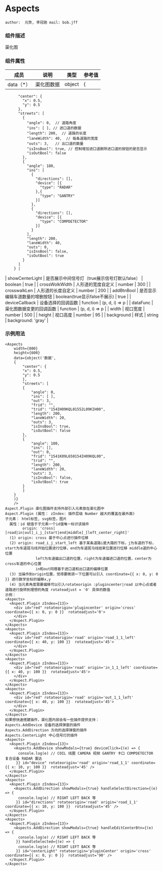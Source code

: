 # Aspects
```author:  元贽, 李冠驰 mail: bob.jff```

### 组件描述
渠化图

### 组件属性

| 成员        | 说明        | 类型               | 参考值       |
|-------------|------------|------------------|--------------|
|  data（*）  |  渠化图数据  |      object       | {
          "center": {
            "x": 0.5, 
            "y": 0.5
          }, 
          "streets": [
            {
              "angle": 0,  // 道路角度
              "ins": [ ], // 进口道的数据
              "length": 200,  // 道路的长度
              "laneWidth": 40,  // 每条道路的宽度
              "outs": 3,   // 出口道的数量
              "isInsBool": true, // 控制增加进口道删除进口道的按钮的是否显示
              "isOutBool": false
            }, 
            {
              "angle": 180, 
              "ins": [
                {
                  "directions": [], 
                  "device": [{
                    "type": "RADAR"
                  },{
                    "type": "GANTRY"
                  }]
                }, 
                {
                  "directions": [], 
                  "device": [{
                    "type": "COMPDETECTOR"
                  }]
                }
              ],
              "length": 200, 
              "laneWidth": 40, 
              "outs": 0, 
              "isInsBool": false, 
              "isOutBool": true
            }
          ]
        } |
|    showCenterLight   |   是否展示中间信号灯（true展示信号灯默认false）  |       boolean       | true |
|   crossWolkWidth   |   人形道的宽度自定义  |       number       | 300 |
|   crosswalkLen   |   人形道的长度自定义  |       number       | 200 |
|    addBtnBool   |   是否显示编辑车道数量的增删按钮  |       boolean(true显示false不展示)       | true |
|   deviceCallback   |   设备选择的回调函数  |       function       | (p, d, i) => p |
|   dataFunc   |   渠化图数据变更的回调函数  |       function       | (p, d, i) => p |
|    width    |   视口宽度  |       number      | 500 |
|    height   |   视口高度  |       number      | 95 |
|    background    |     样式    |      string      | background: 'gray' |

### 示例用法
```
<Aspects
    width={800}
    height={600}
    data={object('数据', 
    {
        "center": {
        "x": 0.5, 
        "y": 0.5
        }, 
        "streets": [
        {
            "angle": 0, 
            "ins": [ ], 
            "out": 3, 
            "frid": "", 
            "trid": "154IH09KQL01552L09KIH00", 
            "length": 200, 
            "laneWidth": 20, 
            "outs": 3, 
            "isInsBool": true, 
            "isOutBool": false
        }, 
        {
            "angle": 180, 
            "ins": [], 
            "out": 0, 
            "frid": "1541K09L650154IH09KQL00", 
            "trid": "", 
            "length": 200, 
            "laneWidth": 20, 
            "outs": 3,
            "isInsBool": false, 
            "isOutBool": true
        }
        ]
    }
    )}
    />
Aspect.Plugin 渠化图插件支持外部引入元素放在渠化图中
Aspect.Plugin (属性： zIndex: 插件层级 Number 越大的覆盖在最外面)
子元素： html标签, svg标签，图片
  属性：id 赋值于子元素一个id值唯一标识该插件
        origin: 'cross|[road|in|out]_i_j_[start|end|middle]_[left_center_right]'
  (1) origin: cross 基于中心点进行插件位移
  (2) origin: road_i_j_start_left 基于某条道路i是大路的下标，j为车道的下标， start为车道斑马线开始位置进行位移，end为车道斑马线结束位置进行位移 middle道的中心位置
              left为车道偏出口道的位置，right为车道偏进口道的位置，center为cross车道的中心位置
              in和out同理基于进口道和出口道的偏移位置
  (3) 当操作到origin位置，觉得要微调一下位置可以引入 coordinate={{ x: 0, y: 0 }} 进行数学坐标的偏移x,y
  (4) 当元素角度需要偏移可以引入rotateorigin :plugincenter|road 以中心点或者道路进行旋转到理想的角度 rotateadjust = '0' 具体的数值
示例：
<Aspects>
  <Aspect.Plugin zIndex={13}>
    <div id="red" rotateorigin='plugincenter' origin='cross' coordinate={{ x: 0, y: 0 }}  rotateadjust='0'>
    </div> 
  </Aspect.Plugin>
</Aspects>
<Aspects>
  <Aspect.Plugin zIndex={13}>
    <div id="red" rotateorigin='road' origin='road_1_1_left' coordinate={{ x: 40, y: 100 }}  rotateadjust='45'>
    </div> 
  </Aspect.Plugin>
</Aspects>
<Aspects>
  <Aspect.Plugin zIndex={13}>
    <div id="red" rotateorigin='road' origin='in_1_1_left' coordinate={{ x: 40, y: 100 }}  rotateadjust='45'>
    </div> 
  </Aspect.Plugin>
</Aspects>
<Aspects>
  <Aspect.Plugin zIndex={13}>
    <div id="red" rotateorigin='road' origin='out_1_1_left' coordinate={{ x: 40, y: 100 }}  rotateadjust='45'>
    </div> 
  </Aspect.Plugin>
</Aspects>
如果想快速搭建插件，渠化图内部会有一些插件提供支持：
Aspects.AddDevice 设备的选择弹窗的插件
Aspects.AddDirection 方向的选择弹窗的插件
Aspects.CenterLight 中心信号灯的插件
<Aspects>
  <Aspect.Plugin zIndex={13}>
    <Aspects.AddDevice showModals={true} deviceClick={(e) => { 
      console.log(e) // COIL 线圈 CAMERA 视频 GANTRY 卡口 COMPDETECTOR 复合设备 RADAR 雷达 
     }} id="device" rotateorigin='road' origin='road_1_1' coordinate={{ x: 10, y: 100 }}  rotateadjust='45' />
  </Aspect.Plugin>
</Aspects>
<Aspects>
  <Aspect.Plugin zIndex={13}>
    <Aspects.AddDirection showModals={true} handleSelectDirection={(e) => { 
      console.log(e) // RIGHT LEFT BACK 等
     }} id="directions" rotateorigin='road' origin='road_1_1' coordinate={{ x: 10, y: 100 }}  rotateadjust='45' />
  </Aspect.Plugin>
</Aspects>
<Aspects>
  <Aspect.Plugin zIndex={13}>
    <Aspects.AddDirection showModals={true} handleEditCenterBtn={(e) => { 
      console.log(e) // RIGHT LEFT BACK 等
     }} handleSelected={(e) => { 
      console.log(e) // RIGHT LEFT BACK 等
     }} id="centerLight" rotateorigin='pluginCenter' origin='cross' coordinate={{ x: 0, y: 0 }}  rotateadjust='90' />
  </Aspect.Plugin>
</Aspects>
```